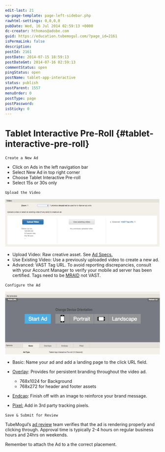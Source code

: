 ```yaml
---
edit-last: 21
wp-page-template: page-left-sidebar.php
rawhtml-settings: 0,0,0,0
pubDate: Wed, 16 Jul 2014 02:59:13 +0000
dc-creator: hthomas@adobe.com
guid: https://education.tubemogul.com/?page_id=2161
isPermaLink: false
description: 
postId: 2161
postDate: 2014-07-15 18:59:13
postDateGmt: 2014-07-16 02:59:13
commentStatus: open
pingStatus: open
postName: tablet-app-interactive
status: publish
postParent: 1557
menuOrder: 0
postType: page
postPassword: 
isSticky: 0
---
```


# Tablet Interactive Pre-Roll {#tablet-interactive-pre-roll}

`Create a New Ad`

* Click on Ads in the left navigation bar
* Select New Ad in top right corner
* Choose Tablet Interactive Pre-roll
* Select 15s or 30s only

`Upload the Video`
  
[ ![Vast Upload](assets/vast-upload.png)](assets/vast-upload.png)

* Upload Video: Raw creative asset. See  [Ad Specs.](../../../../user-guide/planning/ad-formats/ad-specs.md)
* Use Existing Video: Use a previously uploaded video to create a new ad.
* Advanced: VAST Tag URL. To avoid reporting discrepancies, consult with your Account Manager to verify your mobile ad server has been certified. Tags need to be   [MRAID](https://www.iab.net/mraid)  not VAST.

`Configure the Ad`
  
[ ![Tablet ipr](assets/tablet-ipr.png)](assets/tablet-ipr.png)

* Basic: Name your ad and add a landing page to the click URL field.
* [Overlay](../../../../user-guide/execution/ad-unit-setup/overlay.md): Provides for persistent branding throughout the video ad.

    * 768x1024 for Background
    * 768x272 for header and footer assets

* [Endcap](../../../../user-guide/planning/ad-formats/ad-features-guide/teasers-endcaps.md): Finish off with an image to reinforce your brand message.
* [Pixel:](../../../../user-guide/execution/ad-unit-setup/3rd-party-tracking-adserving/tracking-pixels.md) Add in 3rd party tracking pixels.

`Save & Submit for Review`
  
TubeMogul’s  [ad review](../../../../user-guide/execution/ad-unit-setup/ad-reviews.md) team verifies that the ad is rendering properly and clicking through. Approval time is typically 2-4 hours on regular business hours and 24hrs on weekends.
  
Remember to attach the Ad to a the correct placement.
  
  